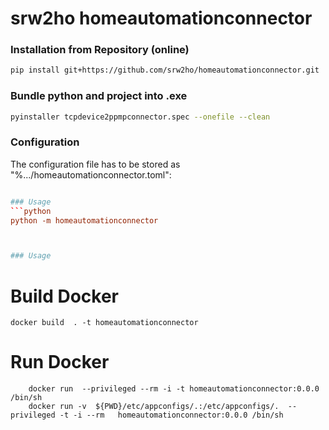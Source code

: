 # srw2ho homeautomationconnector

### Installation from Repository (online)
```bash
pip install git+https://github.com/srw2ho/homeautomationconnector.git
```

### Bundle python and project into .exe
```bash
pyinstaller tcpdevice2ppmpconnector.spec --onefile --clean
```

### Configuration
The configuration file has to be stored as "%.../homeautomationconnector.toml":
```toml

### Usage
```python
python -m homeautomationconnector



### Usage

```

# Build Docker
    docker build  . -t homeautomationconnector
    
# Run Docker
        docker run  --privileged --rm -i -t homeautomationconnector:0.0.0 /bin/sh
        docker run -v  ${PWD}/etc/appconfigs/.:/etc/appconfigs/.  --privileged -t -i --rm   homeautomationconnector:0.0.0 /bin/sh
     